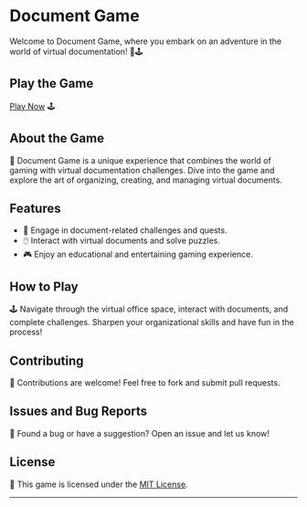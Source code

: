 # Document Game

Welcome to Document Game, where you embark on an adventure in the world of virtual documentation! 📄🕹️

## Play the Game

[Play Now](https://your-username.github.io/document-game/) 🕹️

## About the Game

📜 Document Game is a unique experience that combines the world of gaming with virtual documentation challenges. Dive into the game and explore the art of organizing, creating, and managing virtual documents.

## Features

- 📄 Engage in document-related challenges and quests.
- 🖱️ Interact with virtual documents and solve puzzles.
- 🎮 Enjoy an educational and entertaining gaming experience.

## How to Play

🕹️ Navigate through the virtual office space, interact with documents, and complete challenges. Sharpen your organizational skills and have fun in the process!

## Contributing

🤝 Contributions are welcome! Feel free to fork and submit pull requests.

## Issues and Bug Reports

🐛 Found a bug or have a suggestion? Open an issue and let us know!

## License

📄 This game is licensed under the [MIT License](LICENSE).

---
